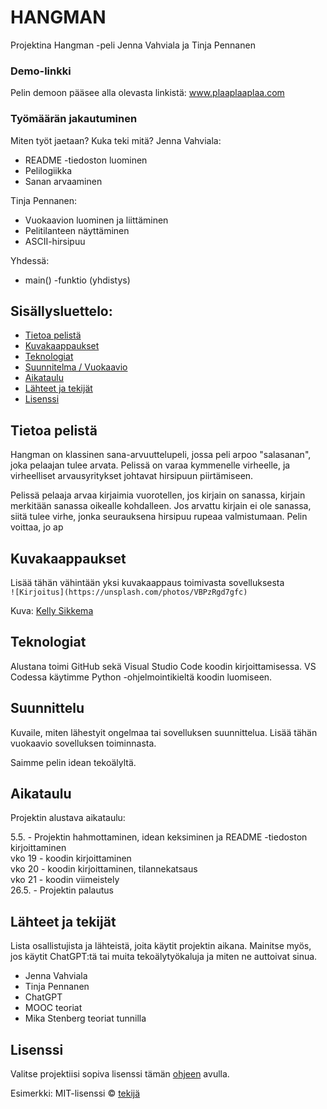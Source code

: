 # HANGMAN
Projektina Hangman -peli
Jenna Vahviala ja Tinja Pennanen

### Demo-linkki
Pelin demoon pääsee alla olevasta linkistä:
www.plaaplaaplaa.com

### Työmäärän jakautuminen
Miten työt jaetaan? Kuka teki mitä?
Jenna Vahviala:
- README -tiedoston luominen
- Pelilogiikka
- Sanan arvaaminen

Tinja Pennanen:
- Vuokaavion luominen ja liittäminen
- Pelitilanteen näyttäminen
- ASCII-hirsipuu

Yhdessä:
- main() -funktio (yhdistys)

## Sisällysluettelo:

- [Tietoa pelistä](#tietoa-pelistä)  
- [Kuvakaappaukset](#kuvakaappaukset)  
- [Teknologiat](#teknologiat)    
- [Suunnitelma / Vuokaavio](#suunnittelu)  
- [Aikataulu](#aikataulu)  
- [Lähteet ja tekijät](#lähteet-ja-tekijät)  
- [Lisenssi](#lisenssi)  

## Tietoa pelistä 
Hangman on klassinen sana-arvuuttelupeli, jossa peli arpoo "salasanan", joka pelaajan tulee arvata. Pelissä on varaa kymmenelle virheelle, ja virheelliset arvausyritykset johtavat hirsipuun piirtämiseen. 

Pelissä pelaaja arvaa kirjaimia vuorotellen, jos kirjain on sanassa, kirjain merkitään sanassa oikealle kohdalleen. Jos arvattu kirjain ei ole sanassa, siitä tulee virhe, jonka seurauksena hirsipuu rupeaa valmistumaan. Pelin voittaa, jo
ap 

## Kuvakaappaukset  
Lisää tähän vähintään yksi kuvakaappaus toimivasta sovelluksesta  
`![Kirjoitus](https://unsplash.com/photos/VBPzRgd7gfc)`

Kuva: [Kelly Sikkema](https://unsplash.com/@kellysikkema)

## Teknologiat
Alustana toimi GitHub sekä Visual Studio Code koodin kirjoittamisessa. VS Codessa käytimme Python -ohjelmointikieltä koodin luomiseen.

## Suunnittelu
Kuvaile, miten lähestyit ongelmaa tai sovelluksen suunnittelua. Lisää tähän vuokaavio sovelluksen toiminnasta.

Saimme pelin idean tekoälyltä.

## Aikataulu
Projektin alustava aikataulu:

5.5. - Projektin hahmottaminen, idean keksiminen ja README -tiedoston kirjoittaminen  
vko 19 - koodin kirjoittaminen  
vko 20 - koodin kirjoittaminen, tilannekatsaus  
vko 21 - koodin viimeistely  
26.5. - Projektin palautus

## Lähteet ja tekijät  
Lista osallistujista ja lähteistä, joita käytit projektin aikana. Mainitse myös, jos käytit ChatGPT:tä tai muita tekoälytyökaluja ja miten ne auttoivat sinua.

- Jenna Vahviala
- Tinja Pennanen
- ChatGPT
- MOOC teoriat
- Mika Stenberg teoriat tunnilla

## Lisenssi  
Valitse projektiisi sopiva lisenssi tämän [ohjeen](https://docs.github.com/en/communities/setting-up-your-project-for-healthy-contributions/adding-a-license-to-a-repository) avulla.

Esimerkki: MIT-lisenssi © [tekijä](author.com)